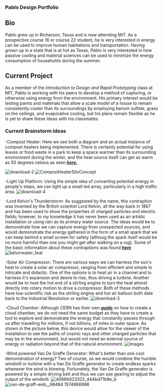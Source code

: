 ### Pablo Design Portfolio
## Bio
Pablo grew up in Richarson, Texas and is now attending MIT. As a prospective course 16 or course 22 student,
he is very interested in energy can be used to improve human habitations and transportation. Having grown up in
a state that is at hot as Texas, Pablo is very interested in how passive cooling and material sciences can
be used to minimize the energy consumption of households during the summer.

## Current Project
As a member of the _Introduction to Design and Rapid Prototyping_ class at MIT, Pablo is working with his peers to 
develop a method of capturing, or otherwise using energy from the environment. His primary interest would be testing
paints and materials that allow a scale model of a house to remain consistently cooler than its surroundings by employing barium
sulfate, grass on the ceilings, and evaporative cooling, but his plans remain flexible as he is yet to share these ideas with his classmates.

### Current Brainstorm Ideas
-Compost Heater: 
Here we see both a diagram and an actual instance of compost heaters being implemented. There is certainly potential for using leaves or food waste in a park to keep a space warmer than its surrounding environment during the winter, and the heat source itself can get as warm as 50 degrees celsius as seen [***here.***](http://compost.css.cornell.edu/physics.html)

![download-2](https://user-images.githubusercontent.com/90800298/134415106-f41b55d4-e0e6-43db-9968-9e2ad5c227f2.jpg)
![CompostHeaterSiloConcept](https://user-images.githubusercontent.com/90800298/134419239-a53b70d2-bdfc-4555-96d4-3f536ee918ba.jpeg)

-Light Up Platform: 
Using the simple idea of converting potential energy in people's steps, we can light up a small led array, particularly in a high traffic area.
![download-4](https://user-images.githubusercontent.com/90800298/134415087-1170dfc2-1d3b-4d97-8215-827213aa0960.jpg)

-Lord Kelvin's Thunderstorm: 
As suggested by the name, this contraption was invented by the British scientist Lord Kelvin, all the way back in 1867 and has been used
to show the properties of charged particles and electric fields; however, to my knowledge it has never been used as an artistic installation
or using rain as its primary water source. The ideas would be to demonstrate how we can capture energy from unexpected sources, and would 
demonstrate the energy gathered in the form of a small spark that we can keep behind a small screen for safety (althoug the spark itself
would be no more harmful than one you might get after walking on a rug). Some of the basic information about these contraptions was found
[***here***](https://www.upsbatterycenter.com/blog/lord-kelvins-thunderstorm/)
![kelvinwater_feat](https://user-images.githubusercontent.com/90800298/134417194-29e62585-2563-40cb-bcd3-2fb5bd5eb1d6.jpeg)

-Solar Air Compressor: 
There are various ways we can harness the sun's heat to create a solar air compressor, ranging from efficient and simple to intricate and didactic. One of the options is to heat air in a channel and to harness it's expansion and desire to rise, thus driving a turbine. Another would be to heat the hot end of a stirling engine to turn the heat almost directly into rotary motion to drive a compressor. Both of these methods have low-scientific risk as the stirling engine and hot air balloon both date back to the Industrial Revolution or earlier.
![download-3](https://user-images.githubusercontent.com/90800298/134415024-ef446ffb-57ec-4649-9133-ad7b78590ca5.jpg)


-Cloud Chamber: 
Although CERN has their own [***guide***](https://home.cern/news/news/experiments/how-make-your-own-cloud-chamber) on how to create a cloud chamber, we do not need the same budget as they have to create a tool to explore and demonstrate the energy that constantly passes through us after travelling for millions, if not billions, of miles in outer space. As shown in the picture below, this device would allow for the viewer of the installation to see the paths of cosmic rays and other charged particles that may be in the environment, but would not need an external source of energy or radiation beyond that of the natural environment.
![images](https://user-images.githubusercontent.com/90800298/134415063-9a771131-660a-4d81-acc1-0277b92ce9fe.jpg)

-Wind powered Van De Graffe Generator: 
What's better than one cool demonstration of energy? Two of course, so we would combine the humble windmill or turbine with a Van De Graffe generator to create endless sparks whenever the wind is blowing. Fortunately, the Van De Graffe generator is powered by a simple driving belt and thus we can use gearing to adjust the output of the windmill.
![40886423322_444bd71b9e_b](https://user-images.githubusercontent.com/90800298/134419524-45b0e6b4-db10-4bfb-9652-84689bfea0e6.jpeg)
![van-de-graff-web__98484 1574866996](https://user-images.githubusercontent.com/90800298/134419539-761d3c35-d4b5-4cef-94bd-ba5d6999cd07.jpg)

